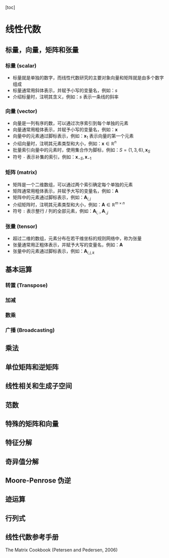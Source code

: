 [toc]

# 线性代数

## 标量，向量，矩阵和张量

### 标量 (scalar) 
- 标量就是单独的数字，而线性代数研究的主要对象向量和矩阵就是由多个数字组成
- 标量通常用斜体表示，并赋予小写的变量名，例如：$s$
- 介绍标量时，注明其含义，例如：$s$ 表示一条线的斜率

### 向量 (vector)
- 向量是一列有序的数，可以通过次序索引到每个单独的元素
- 向量通常用粗体表示，并赋予小写的变量名，例如：$\bm{x}$
- 向量中的元素通过脚标表示，例如：$\bm{x}_{1}$ 表示向量的第一个元素
- 介绍向量时，注明其元素类型和大小，例如：$\bm{x}\in\mathbb{R}^{n}$
- 批量索引向量中的元素时，使用集合作为脚标，例如：$S=\{1,3,6\}, \bm{x}_{S}$
- 符号 `-` 表示补集的索引，例如：$\bm{x}_{-S}, \bm{x}_{-1}$

### 矩阵 (matrix)
- 矩阵是一个二维数组，可以通过两个索引确定每个单独的元素
- 矩阵通常用粗体表示，并赋予大写的变量名，例如：$\bm{A}$
- 矩阵中的元素通过脚标表示，例如：$\bm{A}_{i,j}$
- 介绍矩阵时，注明其元素类型和大小，例如：$\bm{A}\in\mathbb{R}^{m\times n}$
- 符号 `:` 表示整行 / 列的全部元素，例如：$\bm{A}_{i,:}, \bm{A}_{:,j}$

### 张量 (tensor)
- 超过二维的数组，元素分布在若干维坐标的规则网络中，称为张量
- 张量通常用正粗体表示，并赋予大写的变量名，例如：$\mathbf{A}$
- 张量中的元素通过脚标表示，例如：$\mathbf{A}_{i,j,k}$

## 基本运算

### 转置 (Transpose)

### 加减

### 数乘

### 广播 (Broadcasting)

## 乘法

## 单位矩阵和逆矩阵

## 线性相关和生成子空间

## 范数

## 特殊的矩阵和向量

## 特征分解

## 奇异值分解

## Moore-Penrose 伪逆

## 迹运算

## 行列式

## 线性代数参考手册

The Matrix Cookbook (Petersen and Pedersen, 2006)
